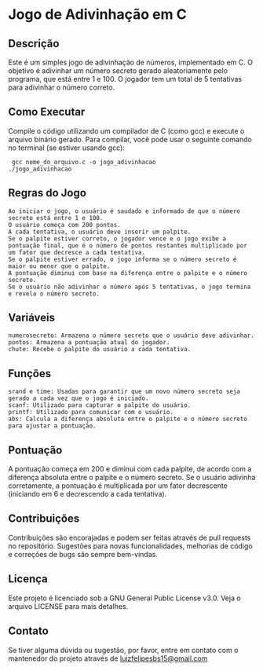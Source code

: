 # Jogo de Adivinhação em C
## Descrição
Este é um simples jogo de adivinhação de números, implementado em C. O objetivo é adivinhar um número secreto gerado aleatoriamente pelo programa, que está entre 1 e 100. O jogador tem um total de 5 tentativas para adivinhar o número correto.

## Como Executar

Compile o código utilizando um compilador de C (como gcc) e execute o arquivo binário gerado. Para compilar, você pode usar o seguinte comando no terminal (se estiver usando gcc):



     gcc nome_do_arquivo.c -o jogo_adivinhacao
    ./jogo_adivinhacao

## Regras do Jogo

    Ao iniciar o jogo, o usuário é saudado e informado de que o número secreto está entre 1 e 100.
    O usuário começa com 200 pontos.
    A cada tentativa, o usuário deve inserir um palpite.
    Se o palpite estiver correto, o jogador vence e o jogo exibe a pontuação final, que é o número de pontos restantes multiplicado por um fator que decresce a cada tentativa.
    Se o palpite estiver errado, o jogo informa se o número secreto é maior ou menor que o palpite.
    A pontuação diminui com base na diferença entre o palpite e o número secreto.
    Se o usuário não adivinhar o número após 5 tentativas, o jogo termina e revela o número secreto.

## Variáveis

    numerosecreto: Armazena o número secreto que o usuário deve adivinhar.
    pontos: Armazena a pontuação atual do jogador.
    chute: Recebe o palpite do usuário a cada tentativa.

## Funções

    srand e time: Usadas para garantir que um novo número secreto seja gerado a cada vez que o jogo é iniciado.
    scanf: Utilizado para capturar o palpite do usuário.
    printf: Utilizado para comunicar com o usuário.
    abs: Calcula a diferença absoluta entre o palpite e o número secreto para ajustar a pontuação.

## Pontuação

  A pontuação começa em 200 e diminui com cada palpite, de acordo com a diferença absoluta entre o palpite e o número secreto. Se o usuário adivinha corretamente, a pontuação é multiplicada por um fator decrescente (iniciando em 6 e decrescendo a cada tentativa).

## Contribuições

Contribuições são encorajadas e podem ser feitas através de pull requests no repositório. Sugestões para novas funcionalidades, melhorias de código e correções de bugs são sempre bem-vindas.

## Licença

Este projeto é licenciado sob a GNU General Public License v3.0. Veja o arquivo LICENSE para mais detalhes.

## Contato

Se tiver alguma dúvida ou sugestão, por favor, entre em contato com o mantenedor do projeto através de luizfelipesbs15@gmail.com
